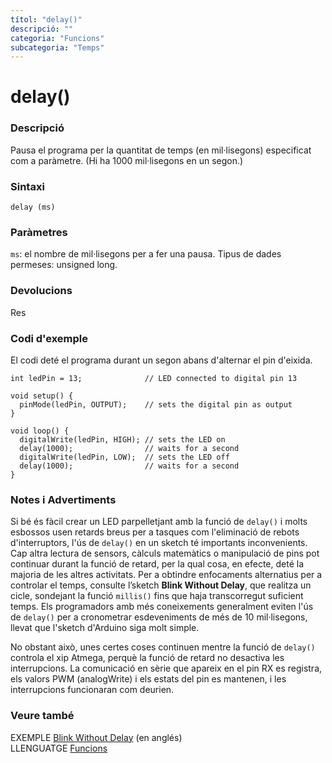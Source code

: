 ```yaml
---
títol: "delay()"
descripció: ""
categoria: "Funcions"
subcategoria: "Temps"
---
```


# delay()

### Descripció

Pausa el programa per la quantitat de temps (en mil·lisegons) especificat com a paràmetre. (Hi ha 1000 mil·lisegons en un segon.)

### Sintaxi

`delay (ms)`

### Paràmetres

`ms`: el nombre de mil·lisegons per a fer una pausa. Tipus de dades permeses: unsigned long.

### Devolucions

Res

### Codi d'exemple

El codi deté el programa durant un segon abans d'alternar el pin d'eixida.

```
int ledPin = 13;              // LED connected to digital pin 13

void setup() {
  pinMode(ledPin, OUTPUT);    // sets the digital pin as output
}

void loop() {
  digitalWrite(ledPin, HIGH); // sets the LED on
  delay(1000);                // waits for a second
  digitalWrite(ledPin, LOW);  // sets the LED off
  delay(1000);                // waits for a second
}
```

### Notes i Advertiments

Si bé és fàcil crear un LED parpelletjant amb la funció de `delay()` i molts esbossos usen retards breus per a tasques com l'eliminació de rebots d'interruptors, l'ús de `delay()` en un sketch té importants inconvenients. Cap altra lectura de sensors, càlculs matemàtics o manipulació de pins pot continuar durant la funció de retard, per la qual cosa, en efecte, deté la majoria de les altres activitats. Per a obtindre enfocaments alternatius per a controlar el temps, consulte l’sketch **Blink Without Delay**, que realitza un cicle, sondejant la funció `millis()` fins que haja transcorregut suficient temps. Els programadors amb més
coneixements generalment eviten l'ús de `delay()` per a cronometrar esdeveniments de més de 10 mil·lisegons, llevat que l'sketch d'Arduino siga molt simple.

No obstant això, unes certes coses continuen mentre la funció de `delay()` controla el xip Atmega, perquè la funció de retard no desactiva les interrupcions. La comunicació en sèrie que apareix en el pin RX es registra, els valors PWM (analogWrite) i els estats del pin es mantenen, i les interrupcions funcionaran com deurien.

### Veure també

EXEMPLE [Blink Without Delay](http://arduino.cc/en/Tutorial/BlinkWithoutDelay) (en anglés)  
LLENGUATGE [Funcions](../../Funcions.md)

